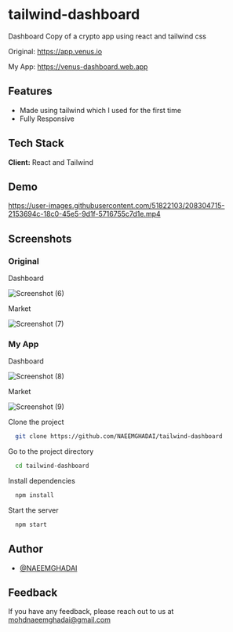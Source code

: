 # tailwind-dashboard

Dashboard Copy of a crypto app using react and tailwind css

Original: https://app.venus.io

My App: https://venus-dashboard.web.app

## Features

- Made using tailwind which I used for the first time
- Fully Responsive

## Tech Stack

**Client:** React and Tailwind

## Demo

https://user-images.githubusercontent.com/51822103/208304715-2153694c-18c0-45e5-9d1f-5716755c7d1e.mp4

## Screenshots

### Original 

Dashboard

![Screenshot (6)](https://user-images.githubusercontent.com/51822103/208304760-c4e5a166-4a6d-46cb-b330-cf14d0eeb24c.png)

Market

![Screenshot (7)](https://user-images.githubusercontent.com/51822103/208304767-fce59d5d-9136-40f2-8dee-e674c544376e.png)

### My App

Dashboard

![Screenshot (8)](https://user-images.githubusercontent.com/51822103/208304815-778f16eb-f583-4c88-a322-a7458cb37453.png)

Market

![Screenshot (9)](https://user-images.githubusercontent.com/51822103/208304820-43de6813-233f-4346-a7d0-fd53299ec1a1.png)

Clone the project

```bash
  git clone https://github.com/NAEEMGHADAI/tailwind-dashboard
```

Go to the project directory

```bash
  cd tailwind-dashboard
```

Install dependencies

```bash
  npm install
```

Start the server

```bash
  npm start
```

## Author

- [@NAEEMGHADAI](https://github.com/NAEEMGHADAI)

## Feedback

If you have any feedback, please reach out to us at mohdnaeemghadai@gmail.com



